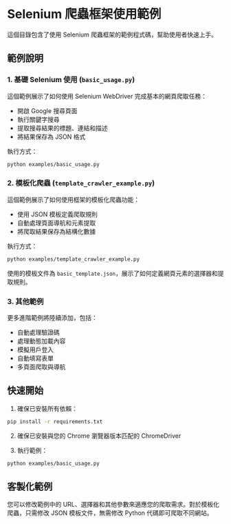 # Selenium 爬蟲框架使用範例

這個目錄包含了使用 Selenium 爬蟲框架的範例程式碼，幫助使用者快速上手。

## 範例說明

### 1. 基礎 Selenium 使用 (`basic_usage.py`)

這個範例展示了如何使用 Selenium WebDriver 完成基本的網頁爬取任務：
- 開啟 Google 搜尋頁面
- 執行關鍵字搜尋
- 提取搜尋結果的標題、連結和描述
- 將結果保存為 JSON 格式

執行方式：
```bash
python examples/basic_usage.py
```

### 2. 模板化爬蟲 (`template_crawler_example.py`)

這個範例展示了如何使用框架的模板化爬蟲功能：
- 使用 JSON 模板定義爬取規則
- 自動處理頁面導航和元素提取
- 將爬取結果保存為結構化數據

執行方式：
```bash
python examples/template_crawler_example.py
```

使用的模板文件為 `basic_template.json`，展示了如何定義網頁元素的選擇器和提取規則。

### 3. 其他範例

更多進階範例將陸續添加，包括：
- 自動處理驗證碼
- 處理動態加載內容
- 模擬用戶登入
- 自動填寫表單
- 多頁面爬取與導航

## 快速開始

1. 確保已安裝所有依賴：
```bash
pip install -r requirements.txt
```

2. 確保已安裝與您的 Chrome 瀏覽器版本匹配的 ChromeDriver

3. 執行範例：
```bash
python examples/basic_usage.py
```

## 客製化範例

您可以修改範例中的 URL、選擇器和其他參數來適應您的爬取需求。對於模板化爬蟲，只需修改 JSON 模板文件，無需修改 Python 代碼即可爬取不同網站。
